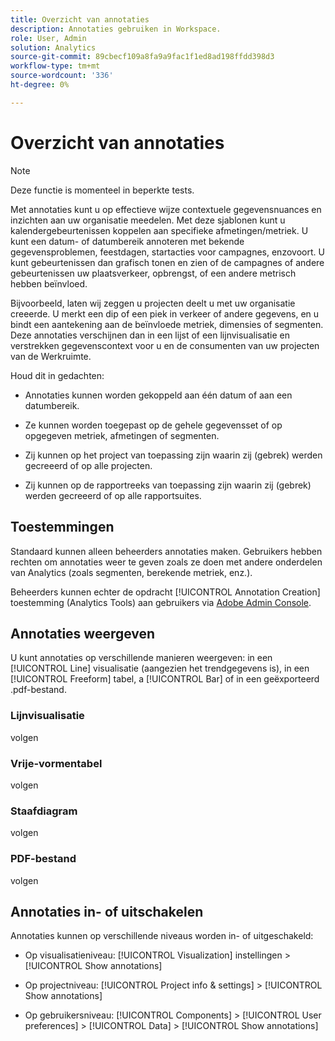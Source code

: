 ```yaml
---
title: Overzicht van annotaties
description: Annotaties gebruiken in Workspace.
role: User, Admin
solution: Analytics
source-git-commit: 89cbecf109a8fa9a9fac1f1ed8ad198ffdd398d3
workflow-type: tm+mt
source-wordcount: '336'
ht-degree: 0%

---
```


# Overzicht van annotaties

>[!NOTE]
>
>Deze functie is momenteel in beperkte tests.

Met annotaties kunt u op effectieve wijze contextuele gegevensnuances en inzichten aan uw organisatie meedelen. Met deze sjablonen kunt u kalendergebeurtenissen koppelen aan specifieke afmetingen/metriek. U kunt een datum- of datumbereik annoteren met bekende gegevensproblemen, feestdagen, startacties voor campagnes, enzovoort. U kunt gebeurtenissen dan grafisch tonen en zien of de campagnes of andere gebeurtenissen uw plaatsverkeer, opbrengst, of een andere metrisch hebben beïnvloed.

Bijvoorbeeld, laten wij zeggen u projecten deelt u met uw organisatie creeerde. U merkt een dip of een piek in verkeer of andere gegevens, en u bindt een aantekening aan de beïnvloede metriek, dimensies of segmenten. Deze annotaties verschijnen dan in een lijst of een lijnvisualisatie en verstrekken gegevenscontext voor u en de consumenten van uw projecten van de Werkruimte.

Houd dit in gedachten:

* Annotaties kunnen worden gekoppeld aan één datum of aan een datumbereik.

* Ze kunnen worden toegepast op de gehele gegevensset of op opgegeven metriek, afmetingen of segmenten.

* Zij kunnen op het project van toepassing zijn waarin zij (gebrek) werden gecreeerd of op alle projecten.

* Zij kunnen op de rapportreeks van toepassing zijn waarin zij (gebrek) werden gecreeerd of op alle rapportsuites.

## Toestemmingen

Standaard kunnen alleen beheerders annotaties maken. Gebruikers hebben rechten om annotaties weer te geven zoals ze doen met andere onderdelen van Analytics (zoals segmenten, berekende metriek, enz.).

Beheerders kunnen echter de opdracht [!UICONTROL Annotation Creation] toestemming (Analytics Tools) aan gebruikers via [Adobe Admin Console](https://experienceleague.adobe.com/docs/analytics/admin/admin-console/permissions/analytics-tools.html?lang=en).

## Annotaties weergeven

U kunt annotaties op verschillende manieren weergeven: in een [!UICONTROL Line] visualisatie (aangezien het trendgegevens is), in een [!UICONTROL Freeform] tabel, a [!UICONTROL Bar] of in een geëxporteerd .pdf-bestand.

### Lijnvisualisatie

volgen

### Vrije-vormentabel

volgen

### Staafdiagram

volgen

### PDF-bestand

volgen

## Annotaties in- of uitschakelen

Annotaties kunnen op verschillende niveaus worden in- of uitgeschakeld:

* Op visualisatieniveau: [!UICONTROL Visualization] instellingen > [!UICONTROL Show annotations]

* Op projectniveau: [!UICONTROL Project info & settings] > [!UICONTROL Show annotations]

* Op gebruikersniveau: [!UICONTROL Components] > [!UICONTROL User preferences] > [!UICONTROL Data] > [!UICONTROL Show annotations]


